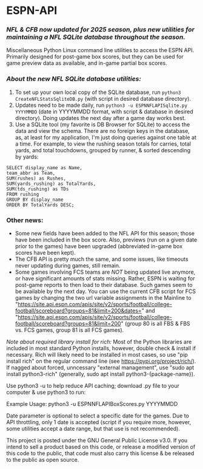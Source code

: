 # ESPN-API
### *NFL & CFB now updated for 2025 season, plus new utilities for maintaining a NFL SQLite database throughout the season.*

Miscellaneous Python Linux command line utilities to access the ESPN API. Primarily designed for post-game box scores, but they can be used for game preview data as available, and in-game partial box scores.

### *About the new NFL SQLite database utilities:*

1. To set up your own local copy of the SQLite database, run `python3 CreateNFLStatsSqliteDB.py` (with script in desired database directory).
2. Updates need to be made daily, run `python3 -u ESPNNFLAPISqlite.py YYYYMMDD` (date in YYYYMMDD format, with script & database in desired directory). Doing updates the next day after a game day works best.
3. Use a SQLite tool (my favorite is DB Browser for SQLite) to access the data and view the schema. There are no foreign keys in the database, as, at least for my application, I'm just doing queries against one table at a time. For example, to view the rushing season totals for carries, total yards, and total touchdowns, grouped by runner, & sorted descending by yards:

```
SELECT display_name as Name, 
team_abbr as Team, 
SUM(rushes) as Rushes, 
SUM(yards_rushing) as TotalYards, 
SUM(tds_rushing) as TDs
FROM rushing
GROUP BY display_name
ORDER BY TotalYards DESC;
```

### Other news:
* Some new fields have been added to the NFL API for this season; those have been included in the box score. Also, previews (run on a given date prior to the games) have been upgraded (abbreviated in-game box scores have been kept).
* The CFB API is pretty much the same, and some issues, like timeouts never updating during games, still remain.
* Some games involving FCS teams are *NOT* being updated live anymore, or have significant amounts of stats missing. Rather, ESPN is waiting for post-game reports to then load to their database. Such games seem to be available by the next day. You can use the current CFB script for FCS games by changing the two url variable assignments in the Mainline to "https://site.api.espn.com/apis/site/v2/sports/football/college-football/scoreboard?groups=81&limit=200&dates=" and "https://site.api.espn.com/apis/site/v2/sports/football/college-football/scoreboard?groups=81&limit=200" (group 80 is all FBS & FBS vs. FCS games, group 81 is all FCS games).

*Note about required library install for rich:* Most of the Python libraries are included in most standard Python installs, however, double check & install if necessary. Rich will likely need to be installed in most cases, so use "pip install rich" on the regular command line (see https://pypi.org/project/rich/). If nagged about forced, unncessary "external management", use "sudo apt install python3-rich" (generally, sudo apt install python3-{package-name}).

Use python3 -u to help reduce API caching; download .py file to your computer & use python3 to run:

Example Usage: python3 -u ESPNNFLAPIBoxScores.py YYYYMMDD

Date parameter is optional to select a specific date for the games. Due to API throttling, only 1 date is accepted (script if you require more, however, some utilities accept a date range, but that use is not recommended).

This project is posted under the GNU General Public License v3.0. If you intend to sell a product based on this code, or release a modified version of this code to the public, that code must also carry this license & be released to the public as open source.
